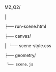 M2_Q2/
 
  │

 ├── run-scene.html

├── canvas/
 
  │   └── scene-style.css

├── geometry/
    
     └── scene.js
